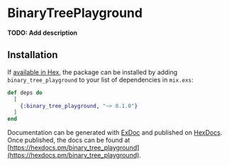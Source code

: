 # BinaryTreePlayground

**TODO: Add description**

## Installation

If [available in Hex](https://hex.pm/docs/publish), the package can be installed
by adding `binary_tree_playground` to your list of dependencies in `mix.exs`:

```elixir
def deps do
  [
    {:binary_tree_playground, "~> 0.1.0"}
  ]
end
```

Documentation can be generated with [ExDoc](https://github.com/elixir-lang/ex_doc)
and published on [HexDocs](https://hexdocs.pm). Once published, the docs can
be found at [https://hexdocs.pm/binary_tree_playground](https://hexdocs.pm/binary_tree_playground).

